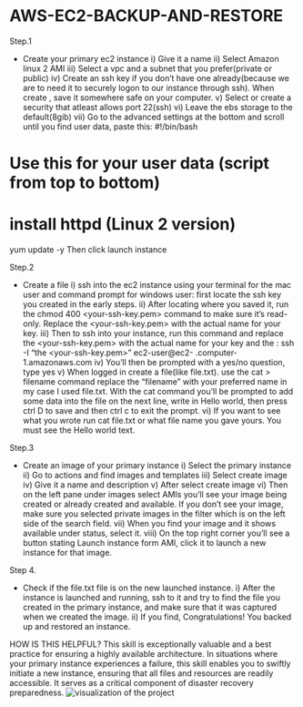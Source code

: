 # AWS-EC2-BACKUP-AND-RESTORE
Step.1
-	Create your primary ec2 instance 
i)	Give it a name
ii)	Select Amazon linux 2 AMI
iii)	Select a vpc and a subnet that you prefer(private or public)
iv)	Create an ssh key if you don’t have one already(because we are to need it to securely logon to our instance through ssh). When create , save it somewhere safe on your computer.
v)	Select or create a security that atleast allows port 22(ssh)
vi)	Leave the ebs storage to the default(8gib)
vii)	Go to the advanced settings at the bottom and scroll until you find user data, paste this: #!/bin/bash
# Use this for your user data (script from top to bottom)
# install httpd (Linux 2 version)
yum update -y
Then click launch instance

Step.2
-	Create a file 
i)	ssh into the ec2 instance using your terminal for the mac user and command prompt for windows user: first locate the ssh key you created in the early steps.
ii)	After locating where you saved it, run the chmod 400 <your-ssh-key.pem> command to make sure it’s read-only. Replace the <your-ssh-key.pem> with the actual name for your key.
iii)	Then to ssh into your instance, run this command and replace the <your-ssh-key.pem> with the actual name for your key and the <public-ip-address>: 
ssh -I “the <your-ssh-key.pem>” ec2-user@ec2- <public-ip-address>.computer-1.amazonaws.com
iv)	You’ll then be prompted with a yes/no question, type yes
v)	When logged in create a file(like file.txt). use the cat > filename command replace the “filename” with your preferred name in my case I used file.txt. With the cat command you’ll be prompted to add some data into the file on the next line, write in Hello world, then press ctrl D to save and then ctrl c to exit the prompt.
vi)	If you want to see what you wrote run cat file.txt or what file name you gave yours. You must see the Hello world text.

Step.3
-	Create an image of your primary instance
i)	Select the primary instance 
ii)	Go to actions and find images and templates
iii)	Select create image
iv)	Give it a name and description
v)	After select create image
vi)	Then on the left pane under images select AMIs you’ll see your image being created or already created and available. If you don’t see your image, make sure you selected private images in the filter which is on the left side of the search field.
vii)	When you find your image and it shows available under status, select it.
viii)	On the top right corner you’ll see a button stating Launch instance form AMI, click it to launch a new instance for that image.

Step 4.
-	Check if the file.txt file is on the new launched instance.
i)	After the instance is launched and running, ssh to it and try to find the file you created in the primary instance, and make sure that it was captured when we created the image.
ii)	If you find, Congratulations! You backed up and restored an instance.


HOW IS THIS HELPFUL?
This skill is exceptionally valuable and a best practice for ensuring a highly available architecture. In situations where your primary instance experiences a failure, this skill enables you to swiftly initiate a new instance, ensuring that all files and resources are readily accessible. It serves as a critical component of disaster recovery preparedness.
![visualization of the project](https://github.com/MarvinMuhangi/AWS-EC2-BACKUP-AND-RESTORE/assets/142567693/8c01a997-8fea-48bc-a081-0d2b93d58a11)


